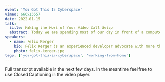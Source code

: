 ```yaml
---
event: 'You Got This In Cyberspace'
vimeo: 666513557
date: 2022-01-15
talk:
  title: Making the Most of Your Video Call Setup
  abstract: Today we are spending most of our day in front of a computer and quite a bit of that time with our cameras on. This change has happened rapidly and the transition from being in a meeting room to being in front of a camera can be difficult. In this talks I will present several tips and tricks on make the most of your video call setup by making tweaks to poisitioning, improving your body language, and using free software to make your setup shine.
speakers:
  - name: Felix Kerger
    bio: Felix Kerger is an experienced developer advocate with more than 16 years of experience in programming. He is currently working for Wildlife Studios, a leading mobile game developer, leading the developer relations team. Prior, Felix worked for King as a Developer Advocate and Unity as an Enterprise Support engineer in Europe. Felix also published a textbook about an open-source render engine and talked at different conferences about software development and, more specifically, game development.
    photo: felix-kerger.jpg
tags: ['you-got-this-in-cyberspace', 'working-from-home']
---
```


Full transcript available in the next few days. In the meantime feel free to use Closed Captioning in the video player.
